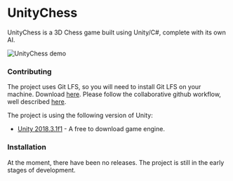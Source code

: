 # UnityChess

UnityChess is a 3D Chess game built using Unity/C#, complete with its own AI.

![UnityChess demo](https://media.githubusercontent.com/media/ErkrodC/UnityChess/development/UnityChess.gif)

### Contributing
The project uses Git LFS, so you will need to install Git LFS on your machine. Download [here](https://git-lfs.github.com/).
Please follow the collaborative github workflow, well described [here](https://github.com/asmeurer/git-workflow/blob/master/README.md).


The project is using the following version of Unity:

* [Unity 2018.3.1f1](https://unity3d.com/get-unity/download/archive) - A free to download game engine.

### Installation

At the moment, there have been no releases. The project is still in the early stages of development.
